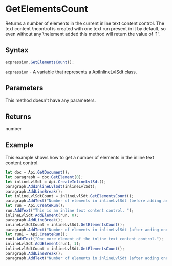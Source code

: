 # GetElementsCount

Returns a number of elements in the current inline text content control. The text content \ncontrol is created with one text run present in it by default, so even without any \nelement added this method will return the value of '1'.

## Syntax

```javascript
expression.GetElementsCount();
```

`expression` - A variable that represents a [ApiInlineLvlSdt](../ApiInlineLvlSdt.md) class.

## Parameters

This method doesn't have any parameters.

## Returns

number

## Example

This example shows how to get a number of elements in the inline text content control.

```javascript editor-docx
let doc = Api.GetDocument();
let paragraph = doc.GetElement(0);
let inlineLvlSdt = Api.CreateInlineLvlSdt();
paragraph.AddInlineLvlSdt(inlineLvlSdt);
paragraph.AddLineBreak();
let inlineLvlSdtCount = inlineLvlSdt.GetElementsCount();
paragraph.AddText("Number of elements in inlineLvlSdt (before adding anything) = " + inlineLvlSdtCount);
let run = Api.CreateRun();
run.AddText("This is an inline text content control. ");
inlineLvlSdt.AddElement(run, 0);
paragraph.AddLineBreak();
inlineLvlSdtCount = inlineLvlSdt.GetElementsCount();
paragraph.AddText("Number of elements in inlineLvlSdt (after adding one element) = " + inlineLvlSdtCount);
let run1 = Api.CreateRun();
run1.AddText("One more element of the inline text content control.");
inlineLvlSdt.AddElement(run1, 1);
inlineLvlSdtCount = inlineLvlSdt.GetElementsCount();
paragraph.AddLineBreak();
paragraph.AddText("Number of elements in inlineLvlSdt (after adding one more element) = " + inlineLvlSdtCount);
```
